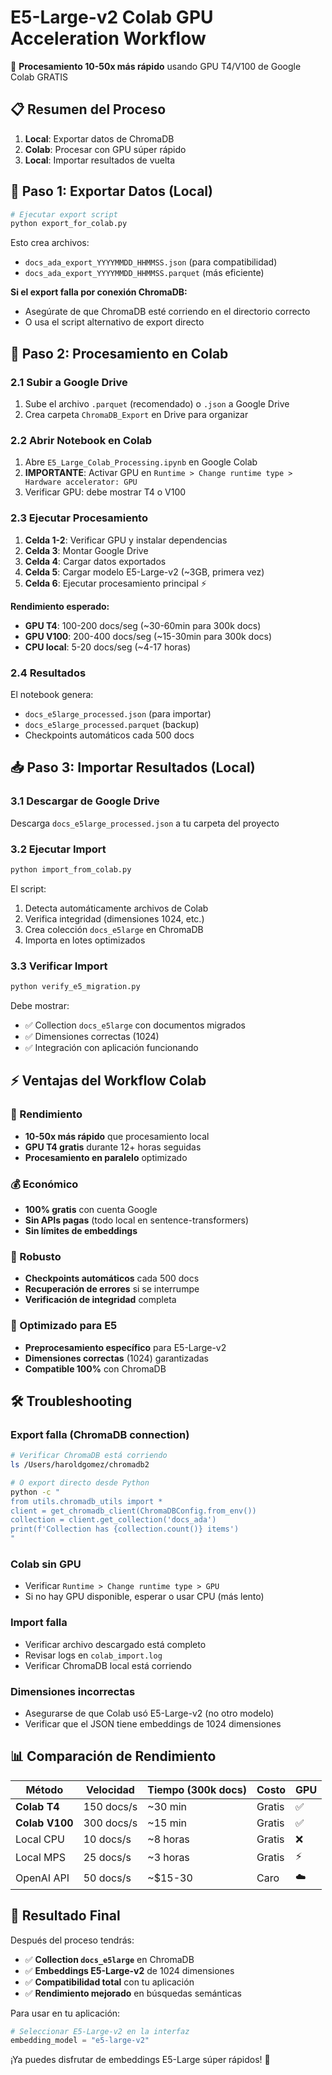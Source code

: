 # E5-Large-v2 Colab GPU Acceleration Workflow

🚀 **Procesamiento 10-50x más rápido** usando GPU T4/V100 de Google Colab GRATIS

## 📋 Resumen del Proceso

1. **Local**: Exportar datos de ChromaDB
2. **Colab**: Procesar con GPU súper rápido  
3. **Local**: Importar resultados de vuelta

## 🔧 Paso 1: Exportar Datos (Local)

```bash
# Ejecutar export script
python export_for_colab.py
```

Esto crea archivos:
- `docs_ada_export_YYYYMMDD_HHMMSS.json` (para compatibilidad)
- `docs_ada_export_YYYYMMDD_HHMMSS.parquet` (más eficiente)

**Si el export falla por conexión ChromaDB:**
- Asegúrate de que ChromaDB esté corriendo en el directorio correcto
- O usa el script alternativo de export directo

## 🚀 Paso 2: Procesamiento en Colab

### 2.1 Subir a Google Drive
1. Sube el archivo `.parquet` (recomendado) o `.json` a Google Drive
2. Crea carpeta `ChromaDB_Export` en Drive para organizar

### 2.2 Abrir Notebook en Colab
1. Abre `E5_Large_Colab_Processing.ipynb` en Google Colab
2. **IMPORTANTE**: Activar GPU en `Runtime > Change runtime type > Hardware accelerator: GPU`
3. Verificar GPU: debe mostrar T4 o V100

### 2.3 Ejecutar Procesamiento
1. **Celda 1-2**: Verificar GPU y instalar dependencias
2. **Celda 3**: Montar Google Drive
3. **Celda 4**: Cargar datos exportados
4. **Celda 5**: Cargar modelo E5-Large-v2 (~3GB, primera vez)
5. **Celda 6**: Ejecutar procesamiento principal ⚡

**Rendimiento esperado:**
- **GPU T4**: 100-200 docs/seg (~30-60min para 300k docs)
- **GPU V100**: 200-400 docs/seg (~15-30min para 300k docs)
- **CPU local**: 5-20 docs/seg (~4-17 horas)

### 2.4 Resultados
El notebook genera:
- `docs_e5large_processed.json` (para importar)
- `docs_e5large_processed.parquet` (backup)
- Checkpoints automáticos cada 500 docs

## 📥 Paso 3: Importar Resultados (Local)

### 3.1 Descargar de Google Drive
Descarga `docs_e5large_processed.json` a tu carpeta del proyecto

### 3.2 Ejecutar Import
```bash
python import_from_colab.py
```

El script:
1. Detecta automáticamente archivos de Colab
2. Verifica integridad (dimensiones 1024, etc.)
3. Crea colección `docs_e5large` en ChromaDB
4. Importa en lotes optimizados

### 3.3 Verificar Import
```bash
python verify_e5_migration.py
```

Debe mostrar:
- ✅ Collection `docs_e5large` con documentos migrados
- ✅ Dimensiones correctas (1024)  
- ✅ Integración con aplicación funcionando

## ⚡ Ventajas del Workflow Colab

### 🚀 Rendimiento
- **10-50x más rápido** que procesamiento local
- **GPU T4 gratis** durante 12+ horas seguidas
- **Procesamiento en paralelo** optimizado

### 💰 Económico  
- **100% gratis** con cuenta Google
- **Sin APIs pagas** (todo local en sentence-transformers)
- **Sin límites de embeddings**

### 🔄 Robusto
- **Checkpoints automáticos** cada 500 docs
- **Recuperación de errores** si se interrumpe
- **Verificación de integridad** completa

### 🎯 Optimizado para E5
- **Preprocesamiento específico** para E5-Large-v2
- **Dimensiones correctas** (1024) garantizadas
- **Compatible 100%** con ChromaDB

## 🛠️ Troubleshooting

### Export falla (ChromaDB connection)
```bash
# Verificar ChromaDB está corriendo
ls /Users/haroldgomez/chromadb2

# O export directo desde Python
python -c "
from utils.chromadb_utils import *
client = get_chromadb_client(ChromaDBConfig.from_env())
collection = client.get_collection('docs_ada')
print(f'Collection has {collection.count()} items')
"
```

### Colab sin GPU
- Verificar `Runtime > Change runtime type > GPU`
- Si no hay GPU disponible, esperar o usar CPU (más lento)

### Import falla
- Verificar archivo descargado está completo
- Revisar logs en `colab_import.log`
- Verificar ChromaDB local está corriendo

### Dimensiones incorrectas
- Asegurarse de que Colab usó E5-Large-v2 (no otro modelo)
- Verificar que el JSON tiene embeddings de 1024 dimensiones

## 📊 Comparación de Rendimiento

| Método | Velocidad | Tiempo (300k docs) | Costo | GPU |
|--------|-----------|-------------------|-------|-----|
| **Colab T4** | 150 docs/s | ~30 min | Gratis | ✅ |
| **Colab V100** | 300 docs/s | ~15 min | Gratis | ✅ |
| Local CPU | 10 docs/s | ~8 horas | Gratis | ❌ |
| Local MPS | 25 docs/s | ~3 horas | Gratis | ⚡ |
| OpenAI API | 50 docs/s | ~$15-30 | Caro | ☁️ |

## 🎉 Resultado Final

Después del proceso tendrás:
- ✅ **Collection `docs_e5large`** en ChromaDB
- ✅ **Embeddings E5-Large-v2** de 1024 dimensiones  
- ✅ **Compatibilidad total** con tu aplicación
- ✅ **Rendimiento mejorado** en búsquedas semánticas

Para usar en tu aplicación:
```python
# Seleccionar E5-Large-v2 en la interfaz
embedding_model = "e5-large-v2"
```

¡Ya puedes disfrutar de embeddings E5-Large súper rápidos! 🚀